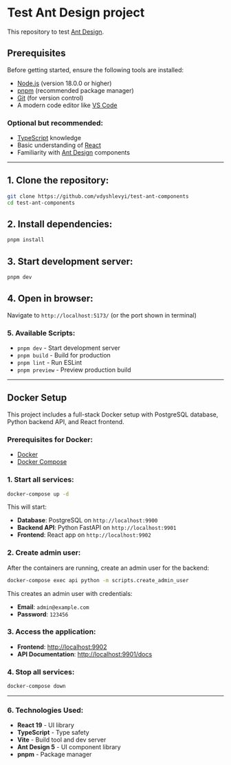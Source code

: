 # Test Ant Design project

This repository to test [Ant Design](https://ant.design/).

## Prerequisites

Before getting started, ensure the following tools are installed:

- [Node.js](https://nodejs.org/uk) (version 18.0.0 or higher)
- [pnpm](https://pnpm.io/) (recommended package manager)
- [Git](https://git-scm.com/) (for version control)
- A modern code editor like [VS Code](https://code.visualstudio.com/)

### Optional but recommended:

- [TypeScript](https://www.typescriptlang.org/) knowledge
- Basic understanding of [React](https://react.dev/)
- Familiarity with [Ant Design](https://ant.design/) components

---

## 1. Clone the repository:

```bash
git clone https://github.com/vdyshlevyi/test-ant-components
cd test-ant-components
```

## 2. Install dependencies:

```bash
pnpm install
```

## 3. Start development server:

```bash
pnpm dev
```

## 4. Open in browser:

Navigate to `http://localhost:5173/` (or the port shown in terminal)

### 5. Available Scripts:

- `pnpm dev` - Start development server
- `pnpm build` - Build for production
- `pnpm lint` - Run ESLint
- `pnpm preview` - Preview production build

---

## Docker Setup

This project includes a full-stack Docker setup with PostgreSQL database, Python backend API, and React frontend.

### Prerequisites for Docker:

- [Docker](https://www.docker.com/get-started)
- [Docker Compose](https://docs.docker.com/compose/install/)

### 1. Start all services:

```bash
docker-compose up -d
```

This will start:

- **Database**: PostgreSQL on `http://localhost:9900`
- **Backend API**: Python FastAPI on `http://localhost:9901`
- **Frontend**: React app on `http://localhost:9902`

### 2. Create admin user:

After the containers are running, create an admin user for the backend:

```bash
docker-compose exec api python -m scripts.create_admin_user
```

This creates an admin user with credentials:

- **Email**: `admin@example.com`
- **Password**: `123456`

### 3. Access the application:

- **Frontend**: [http://localhost:9902](http://localhost:9902)
- **API Documentation**: [http://localhost:9901/docs](http://localhost:9901/docs)

### 4. Stop all services:

```bash
docker-compose down
```

---

### 6. Technologies Used:

- **React 19** - UI library
- **TypeScript** - Type safety
- **Vite** - Build tool and dev server
- **Ant Design 5** - UI component library
- **pnpm** - Package manager
